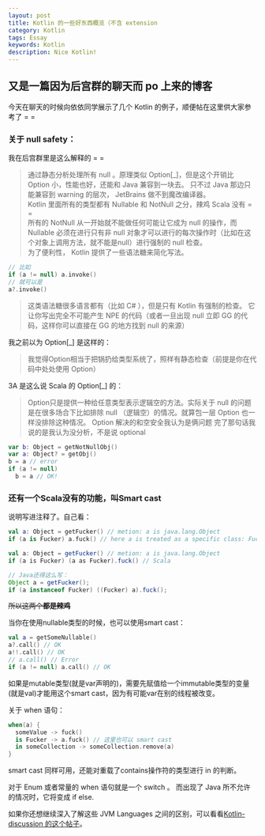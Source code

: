 ```yaml
---
layout: post
title: Kotlin 的一些好东西概览（不含 extension
category: Kotlin
tags: Essay
keywords: Kotlin
description: Nice Kotlin!
---
```



## 又是一篇因为后宫群的聊天而 po 上来的博客

今天在聊天的时候向依依同学展示了几个 Kotlin 的例子，顺便帖在这里供大家参考了 = =

### 关于 null safety：

我在后宫群里是这么解释的 = =

> 通过静态分析处理所有 null 。原理类似 Option[_]，但是这个开销比 Option 小，性能也好，还能和 Java 兼容到一块去。
> 只不过 Java 那边只能兼容到 warning 的层次， JetBrains 做不到魔改编译器。<br/>
> Kotlin 里面所有的类型都有 Nullable 和 NotNull 之分，辣鸡 Scala 没有 = = <br/>
> 所有的 NotNull 从一开始就不能做任何可能让它成为 null 的操作，而 Nullable 必须在进行只有非 null 对象才可以进行的每次操作时（比如在这个对象上调用方法，就不能是null）进行强制的 null 检查。<br/>
> 为了便利性， Kotlin 提供了一些语法糖来简化写法。

```kotlin
// 比如
if (a != null) a.invoke()
// 就可以是
a?.invoke()
```

> 这类语法糖很多语言都有（比如 C# ），但是只有 Kotlin 有强制的检查。
> 它让你写出完全不可能产生 NPE 的代码（或者一旦出现 null 立即 GG 的代码，这样你可以直接在 GG 的地方找到 null 的来源）

我之前以为 Option[_] 是这样的：

> 我觉得Option相当于把锅扔给类型系统了，照样有静态检查（前提是你在代码中处处使用 Option）

3A 是这么说 Scala 的 Option[_] 的：

> Option只是提供一种给任意类型表示逻辑空的方法。实际关于 null 的问题是在很多场合下比如排除 null （逻辑空）的情况。就算包一层 Option 也一样没排除这种情况。 Option 解决的和空安全我认为是俩问题
> 完了那句话我说的是我认为没分析，不是说 optional


```kotlin
var b: Object = getNotNullObj()
var a: Object? = getObj()
b = a // error
if (a != null)
  b = a // OK!
```

### 还有一个Scala没有的功能，叫Smart cast

说明写进注释了。自己看：

```kotlin
val a: Object = getFucker() // metion: a is java.lang.Object
if (a is Fucker) a.fuck() // here a is treated as a specific class: Fucker
```

```scala
val a: Object = getFucker() // metion: a is java.lang.Object
if (a is Fucker) (a as Fucker).fuck() // Scala
```

```java
// Java还得这么写：
Object a = getFucker();
if (a instanceof Fucker) ((Fucker) a).fuck();
```

~~所以这两个**都是辣鸡**~~

当你在使用nullable类型的时候，也可以使用smart cast：

```kotlin
val a = getSomeNullable()
a?.call() // OK
a!!.call() // OK
// a.call() // Error
if (a != null) a.call() // OK
```

如果是mutable类型(就是var声明的)，需要先赋值给一个immutable类型的变量(就是val)才能用这个smart cast，因为有可能var在别的线程被改变。

关于 when 语句：

```kotlin
when(a) {
  someValue -> fuck()
  is Fucker -> a.fuck() // 这里也可以 smart cast
  in someCollection -> someCollection.remove(a)
}
```

smart cast 同样可用，还能对重载了contains操作符的类型进行 in 的判断。

对于 Enum 或者常量的 when 语句就是一个 switch 。
而出现了 Java 所不允许的情况时，它将变成 if else.

如果你还想继续深入了解这些 JVM Languages 之间的区别，可以看看[Kotlin-discussion 的这个帖子](https://discuss.kotlinlang.org/t/will-be-kotlin-more-suitable-for-develop-than-scala-in-future/2222)。

